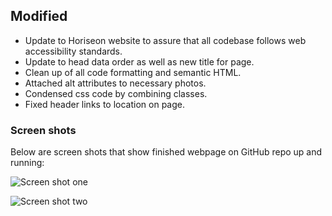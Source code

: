 ## Modified

- Update to Horiseon website to assure that all codebase follows web accessibility standards.
- Update to head data order as well as new title for page.
- Clean up of all code formatting and semantic HTML.
- Attached alt attributes to necessary photos.
- Condensed css code by combining classes.
- Fixed header links to location on page.

### Screen shots

Below are screen shots that show finished webpage on GitHub repo up and running:

![Screen shot one](./Users/caitlinswickard/Desktop/Homework-wk1/assets/images/screenshot1.png)

![Screen shot two](./assets/images/screenshot2.png)
